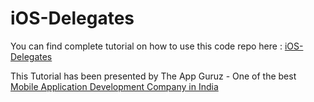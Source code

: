 iOS-Delegates
=============

You can find complete tutorial on how to use this code repo here : <a href="http://www.theappguruz.com/blog/ios-delegates">iOS-Delegates</a>

This Tutorial has been presented by The App Guruz - One of the best <a href="http://www.theappguruz.com/mobile-application-development/">Mobile Application Development Company in India</a>
